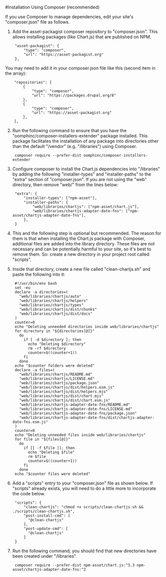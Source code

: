#Installation Using Composer (recommended)

If you use Composer to manage dependencies, edit your site's "composer.json"
file as follows.

1. Add the asset-packagist composer repository to "composer.json".
This allows installing packages (like Chart.js) that are published on NPM.

        "asset-packagist": {
            "type": "composer",
            "url": "https://asset-packagist.org"
        },

You may need to add it in your composer.json file like this (second item in
the array):

        "repositories": [
            {
                "type": "composer",
                "url": "https://packages.drupal.org/8"
            },
            {
                "type": "composer",
                "url": "https://asset-packagist.org"
            },
        ],

2. Run the following command to ensure that you have the
"oomphinc/composer-installers-extender" package installed. This package
facilitates the installation of any package into directories other than the
default "/vendor" (e.g. "/libraries") using Composer.

        composer require --prefer-dist oomphinc/composer-installers-extender

3. Configure composer to install the Chart.js dependencies into "/libraries"
by adding the following "installer-types" and "installer-paths" to the "extra"
section of "composer.json". If you are not using the "web" directory, then
remove "web/" from the lines below:

        "extra": {
            "installer-types": ["npm-asset"],
            "installer-paths": {
                "web/libraries/chartjs": ["npm-asset/chart.js"],
                "web/libraries/chartjs-adapter-date-fns": ["npm-asset/chartjs-adapter-date-fns"],
            },
        }

4. This and the following step is optional but recommended. The reason for
them is that when installing the Chart.js package with Composer,
additional files are added into the library directory. These files are not
necessary and can be potentially harmful to your site, so it's best to remove
them. So: create a new directory in your project root called "scripts".

5. Inside that directory, create a new file called "clean-chartjs.sh" and
   paste the following into it:

        #!/usr/bin/env bash
        set -eu
        declare -a directories=(
          "web/libraries/chartjs/auto"
          "web/libraries/chartjs/helpers"
          "web/libraries/chartjs/types"
          "web/libraries/chartjs/dist/chunks"
          "web/libraries/chartjs/dist/docs"
        )
        counter=0
        echo "Deleting unneeded directories inside web/libraries/chartjs"
        for directory in "${directories[@]}"
          do
            if [ -d $directory ]; then
              echo "Deleting $directory"
              rm -rf $directory
              counter=$((counter+1))
            fi
          done
        echo "$counter folders were deleted"
        declare -a files=(
          "web/libraries/chartjs/README.md"
          "web/libraries/chartjs/LICENSE.md"
          "web/libraries/chartjs/package.json"
          "web/libraries/chartjs/dist/helpers.esm.js"
          "web/libraries/chartjs/dist/helpers.mjs"
          "web/libraries/chartjs/dist/chart.mjs"
          "web/libraries/chartjs/dist/chart.esm.js"
          "web/libraries/chartjs-adapter-date-fns/README.md"
          "web/libraries/chartjs-adapter-date-fns/LICENSE.md"
          "web/libraries/chartjs-adapter-date-fns/package.json"
          "web/libraries/chartjs-adapter-date-fns/dist/chartjs-adapter-date-fns.esm.js"
        )
        counter=0
        echo "Deleting unneeded files inside web/libraries/chartjs"
        for file in "${files[@]}"
          do
            if [[ -f $file ]]; then
              echo "Deleting $file"
              rm $file
              counter=$((counter+1))
            fi
          done
        echo "$counter files were deleted"

6. Add a "scripts" entry to your "composer.json" file as shown below. If
   "scripts" already exists, you will need to do a little more to incorporate
   the code below.

        "scripts": {
            "clean-chartjs": "chmod +x scripts/clean-chartjs.sh && ./scripts/clean-chartjs.sh",
            "post-install-cmd": [
              "@clean-chartjs"
            ],
            "post-update-cmd": [
              "@clean-chartjs"
            ]
        }

7. Run the following command; you should find that new directories have been
   created under "/libraries".

        composer require --prefer-dist npm-asset/chart.js:^3.3 npm-asset/chartjs-adapter-date-fns:^2
